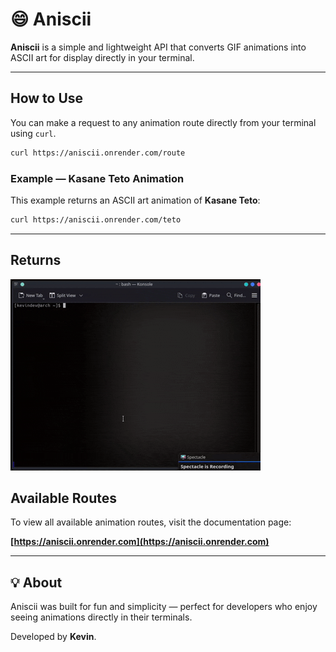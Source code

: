 # 😄 Aniscii

**Aniscii** is a simple and lightweight API that converts GIF animations into ASCII art for display directly in your terminal.

---

## How to Use

You can make a request to any animation route directly from your terminal using `curl`.

```bash
curl https://aniscii.onrender.com/route
```

### Example — Kasane Teto Animation
This example returns an ASCII art animation of **Kasane Teto**:

```bash
curl https://aniscii.onrender.com/teto
```

---

## Returns

<img src="api/static/assets/teto_example.gif" alt="Kasane Teto ASCII Example">

## Available Routes

To view all available animation routes, visit the documentation page:

**[https://aniscii.onrender.com](https://aniscii.onrender.com)**

---

## 💡 About

Aniscii was built for fun and simplicity — perfect for developers who enjoy seeing animations directly in their terminals.

Developed by **Kevin**.
